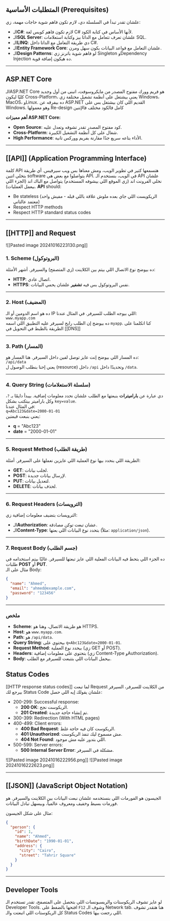 ## المتطلبات الأساسية (Prerequisites)

علشان تقدر تبدأ في السلسلة دي، لازم تكون فاهم شوية حاجات مهمة، زي:

- الـ**C#**: لازم تكون فاهم كويس لغة C# لأنها الأساس في كتابة الكود.
- الـ**SQL Server**: علشان تعرف تتعامل مع الداتا بيز وكتابة استعلامات SQL.
- الـ**LINQ**: دي طريقة التعامل مع الداتا داخل C#.
- الـ**Entity Framework Core**: علشان التعامل مع قواعد البيانات يكون سهل ومرن.
- الـ**Design Patterns**: لو فاهم شوية باترنز زي Singleton وDependency Injection ده هيكون إضافة قوية.

---

## ASP.NET Core

الـASP.NET Core هو فريم وورك مفتوح المصدر من مايكروسوفت، اتبنى من أول وجديد كليًا ليكون Cross-Platform، يعني بيشتغل على أنظمة تشغيل مختلفة زي Windows، MacOS، وLinux. 
ده بيفرقه عن ASP.NET القديم اللي كان بيشتغل بس على Windows.
وهو معمولها Re-design كامل فالكود مختلف فالإتنين

**أهم مميزات ASP.NET Core:**
- **Open Source**: كود مفتوح المصدر تقدر تشوفه وتعدل عليه.
- **Cross-Platform**: شغال على كل أنظمة التشغيل الكبيرة.
- **High Performance**: الأداء بتاعه سريع جدًا مقارنة بفريم ووركس تانية.

---

## [[API]] (Application Programming Interface)

كلمة API هتسمعها كتير في تطوير الويب، ومش معناها بس ويب سيرفيس. 
أي طريقة بتخلي اتنين software يتواصلوا مع بعض هي API. 
في الويب، بنستخدم الـ API علشان نخلي الفرونت اند (زي الموقع اللي بيشوفه المستخدم) يتواصل مع الباك اند (الجزء اللي بيعمل العمليات).
**API** should:
- Be stateless 
  (الريكويست اللي جاي بعده ملوش علاقة باللي قبله - مفيش واحد معتمد عالتاني)
- Respect HTTP methods
- Respect HTTP standard status codes

---

## [[HTTP]] and Request
![[Pasted image 20241016223130.png]]
### 1. **Scheme (البروتوكول)**  
ده بيوضح نوع الاتصال اللي بيتم بين الكلاينت (زي المتصفح) والسيرفر. أشهر الأمثلة:
- **HTTP**: اتصال عادي.
- **HTTPS**: نفس البروتوكول بس فيه **تشفير** علشان يحمي البيانات.

---

### 2. **Host (المضيف)**  
ده هو اسم الدومين أو الـ IP اللي بيوجه الطلب للسيرفر. في المثال عندنا:  
`www.myapp.com`  
ده بيوضح إن الطلب رايح لسيرفر عليه التطبيق اللي اسمه `myapp`.
كنا اتكلمنا على الطريقة بالظبط في التحويل في [[DNS]]

---

### 3. **Path (المسار)**  
ده المسار اللي بيوضح إنت عايز توصل لفين داخل السيرفر. هنا المسار هو:  
`/api/data`  
يعني إحنا بنطلب الوصول ل (resource) داخل `/api` وتحديدًا داخل `/data`.

---

### 4. **Query String (سلسلة الاستعلامات)**  
دي عبارة عن **باراميترات** بنبعتها مع الطلب علشان نحدد معلومات إضافية. 
بيبدأ دايمًا بـ `?`، وكل باراميتر بيتكتب بشكل `key=value`.  
في المثال عندنا:  
`q=Abc123&date=2000-01-01`  
يعني بنبعت قيمتين:  
- **q** = "Abc123"
- **date** = "2000-01-01"

---

### 5. **Request Method (طريقة الطلب)**  
الطريقة اللي بنحدد بيها نوع العملية اللي عايزين نعملها على السيرفر. أمثلة:
- **GET**: لجلب بيانات.
- **POST**: لإرسال بيانات جديدة.
- **PUT**: لتعديل بيانات.
- **DELETE**: لحذف بيانات.

---

### 6. **Request Headers (الترويسات)**  
الترويسات بتضيف معلومات إضافية زي:
- الـ**Authorization**: عشان تبعت توكن مصادقة.
- الـ**Content-Type**: بتحدد نوع البيانات اللي بعتها (مثلاً: `application/json`).

---

### 7. **Request Body (جسم الطلب)**  
ده الجزء اللي بتحط فيه البيانات الفعلية اللي عايز تبعتها للسيرفر. 
غالبًا بيتم استخدامه في طلبات **POST** أو **PUT**.  
مثال على الـ Body:

```json
{
  "name": "Ahmed",
  "email": "ahmed@example.com",
  "password": "123456"
}
```

---

### ملخص
- **Scheme**: هو طريقة الاتصال، وهنا هو HTTPS.  
- **Host**: هو `www.myapp.com`.  
- **Path**: هو `/api/data`.  
- **Query String**: بيحتوي على `q=Abc123&date=2000-01-01`.  
- **Request Method**: بيحدد نوع العملية (زي GET أو POST).  
- **Headers**: بتحتوي على معلومات إضافية (زي Content-Type وAuthorization).  
- **Body**: بيحمل البيانات اللي بتتبعت للسيرفر مع الطلب.
## Status Codes
[[HTTP response status codes]]
لما تبعت Request من الكلاينت للسيرفر، السيرفر بيرجع لك Status Code علشان يقولك إيه اللي حصل:
- 200-299: Successful response:
	- **200 OK**: الريكوست نجح.
	- **201 Created**: تم إنشاء حاجة جديدة.
- 300-399: Redirection (With HTML pages)
- 400-499: Client errors:
	- **400 Bad Request**: الريكوست كان فيه حاجة غلط.
	- **401 Unauthorized**: مش مسموح ليك تنفذ الريكوست.
	- **404 Not Found**: اللي بتدور عليه مش موجود.
- 500-599: Server errors:
	- **500 Internal Server Error**: مشكلة في السيرفر.

![[Pasted image 20241016222956.png]]
![[Pasted image 20241016222623.png]]

---

## [[JSON]] (JavaScript Object Notation)

الجيسون هو الفورمات اللي بنستخدمه علشان نبعت البيانات بين الكلاينت والسيرفر. 
هو فورمات بسيط وخفيف ومعروف عالمياً، وبيسهل تبادل البيانات. 

مثال على شكل الجيسون:

```json
{
  "person": {
    "id": 1,
    "name": "Ahmed",
    "birthDate": "1990-01-01",
    "address": {
      "city": "Cairo",
      "street": "Tahrir Square"
    }
  }
}
```

---

## Developer Tools

لو عايز تشوف الريكوستات والريسبونسات اللي بتحصل على المتصفح، تقدر تستخدم الـ Developer Tools. 
افتحها بالضغط على `F12` وشوف الـ Network tab. 
هنا هتقدر تشوف كل الريكوستات اللي اتبعتت والـ Status Codes اللي رجعت بيها.